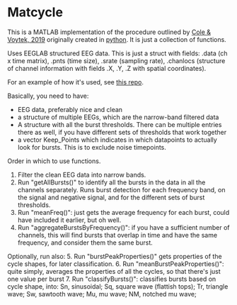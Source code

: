 # Matcycle
 
This is a MATLAB implementation of the procedure outlined by [Cole & Voytek, 2019](https://journals.physiology.org/doi/full/10.1152/jn.00273.2019) originally created in [python](https://github.com/bycycle-tools/bycycle). It is just a collection of functions.

Uses EEGLAB structured EEG data. This is just a struct with fields: .data (ch x time matrix), .pnts (time size), .srate (sampling rate), .chanlocs (structure of channel information with fields .X, .Y, .Z with spatial coordinates).


For an example of how it's used, see [this repo](https://github.com/snipeso/2Process_Bursts/tree/main/Burst_Detection).

Basically, you need to have:
- EEG data, preferably nice and clean
- a structure of multiple EEGs, which are the narrow-band filtered data
- A structure with all the burst thresholds. There can be multiple entries there as well, if you have different sets of thresholds that work together
- a vector Keep_Points which indicates in which datapoints to actually look for bursts. This is to exclude noise timepoints.

Order in which to use functions.

1. Filter the clean EEG data into narrow bands.
2. Run "getAllBursts()" to identify all the bursts in the data in all the channels separately. Runs burst detection for each frequency band, on the signal and negative signal, and for the different sets of burst thresholds. 
3. Run "meanFreq()": just gets the average frequency for each burst, could have included it earlier, but oh well.
4. Run "aggregateBurstsByFrequency()": if you have a sufficient number of channels, this will find bursts that overlap in time and have the same frequency, and consider them the same burst.

Optionally, run also:
5. Run "burstPeakProperties()" gets properties of the cycle shapes, for later classification.
6. Run "meanBurstPeakProperties()": quite simply, averages the properties of all the cycles, so that there's just one value per burst
7. Run "classifyBursts()": classifies bursts based on cycle shape, into: Sn, sinusoidal;  Sq, square wave (flattish tops); Tr, triangle wave; Sw, sawtooth wave; Mu, mu wave; NM, notched mu wave; 